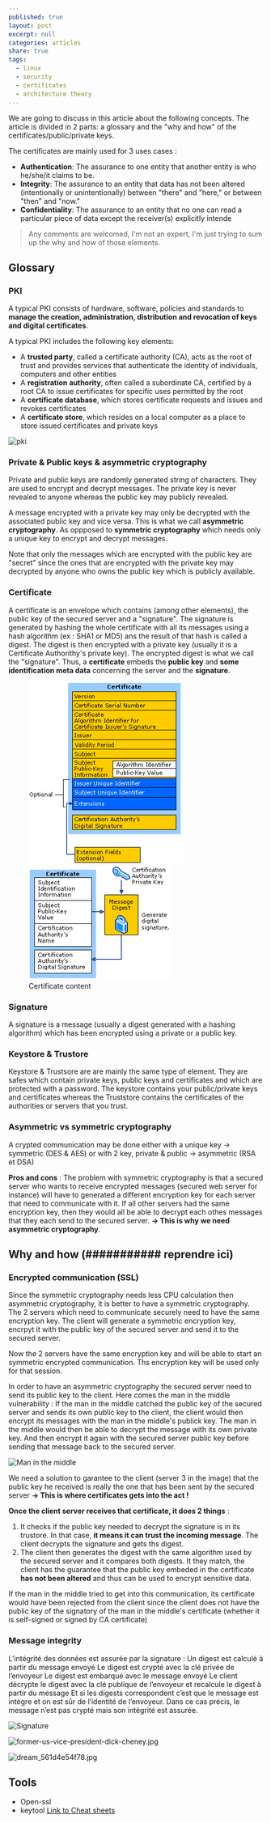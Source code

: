 ```yaml
---
published: true
layout: post
excerpt: null
categories: articles
share: true
tags:
  - linux
  - security
  - certificates
  - architecture theory
---
```

We are going to discuss in this article about the following concepts. The article is divided in 2 parts: a glossary and  the "why and how" of the certificates/public/private keys.

The certificates are mainly used for 3 uses cases : 
- **Authentication**: The assurance to one entity that another entity is who he/she/it claims to be.
- **Integrity**: The assurance to an entity that data has not been altered (intentionally or unintentionally) between "there" and "here," or between "then" and "now."
- **Confidentiality**: The assurance to an entity that no one can read a particular piece of data except the receiver(s) explicitly intende

> Any comments are welcomed, I'm not an expert, I'm just trying to sum up the why and how of those elements.

## Glossary
### PKI
A typical PKI consists of hardware, software, policies and standards to **manage the creation, administration, distribution and revocation of keys and digital certificates**. 

A typical PKI includes the following key elements:

- A **trusted party**, called a certificate authority (CA), acts as the root of trust and provides services that authenticate the identity of individuals, computers and other entities
- A **registration authority**, often called a subordinate CA, certified by a root CA to issue certificates for specific uses permitted by the root
- A **certificate database**, which stores certificate requests and issues and revokes certificates
- A **certificate store**, which resides on a local computer as a place to store issued certificates and private keys

![pki]({{site.baseurl}}/images/pki.jpg)

### Private & Public keys & asymmetric cryptography
Private and public keys are randomly generated string of characters. They are used to encrypt and decrypt messages. The private key is never revealed to anyone whereas the public key may publicly revealed. 

A message encrypted with a private key may only be decrypted with the associated public key and vice versa. This is what we call **asymmetric cryptography**. As oppposed to **symmetric cryptography** which needs only a unique key to encrypt and decrypt messages.

Note that only the messages which are encrypted with the public key are "secret" since the ones that are encrypted with the private key may decrypted by anyone who owns the public key which is publicly available.

### Certificate 
A certificate is an envelope which contains (among other elements), the public key of the secured server and a "signature". The signature is generated by hashing the whole certificate with all its messages using a hash algorithm (ex : SHA1 or MD5) ans the result of that hash is called  a digest. The digest is then encrypted with a private key (usually it is a Certificate Authorithy's private key). The encrypted digest is what we call the "signature". Thus, a **certificate** embeds the **public key** and **some identification meta data** concerning the server and the **signature**.

<figure class="half">
	<img src="/images/Certificate_2.gif" alt="Certificate">
	<img src="/images/Certificate_1.gif" alt="Certificate">
	<figcaption>Certificate content</figcaption>
</figure>

### Signature
A signature is a message (usually a digest generated with a hashing algorithm) which has been encrypted using a private or a public key.

### Keystore & Trustore
Keystore & Trustsore are are mainly the same type of element. They are safes which contain private keys, public keys and certificates and which are protected with a password. The keystore contains your public/private keys and certificates whereas the Truststore contains the certificates of the authorities or servers that you trust.

### Asymmetric vs symmetric cryptography
A crypted communication may be done either with a unique key -> symmetric (DES & AES) or with 2 key, private & public -> asymmetric (RSA et DSA)  

**Pros and cons** : The problem with symmetric cryptography is that a secured server who wants to receive encrypted messages (secured web server for instance) will have to generated a different encryption key for each server that need to communicate with it. If all other servers had the same encryption key, then they would all be able to decrypt each othes messages that they each send to the secured server. **-> This is why we need asymmetric cryptography**.

## Why and how  (########### reprendre ici)
### Encrypted communication (SSL)

Since the symmetric cryptography needs less CPU calculation then asymmetric cryptography, it is better to have a symmetric cryptography.  The 2 servers which need to communicate securely need to have the same encryption key. The client will generate a symmetric encryption key, encrpyt it with the public key of the secured server and send it to the secured server. 

Now the 2 servers have the same encryption key and will be able to start an symmetric encrypted communication. Ths encryption key will be used only for that session.

In order to have an asymmetric cryptography the secured server need to send its public key to the client. Here comes the man in the middle vulnerability : If the man in the middle catched the public key of the secured server and sends its own public key to the client, the client would then encrypt its messages with the man in the middle's publick key. The man in the middle would then be able to decrypt the message with its own private key. And then encrypt it again with the secured server public key before sending that message back to the secured server. 

![Man in the middle]({{site.baseurl}}/images/man-in-the-middle.jpg)

We need a solution to garantee to the client (server 3 in the image) that the public key he received is really the one that has been sent by the secured server **-> This is where certificates gets into the act !**

**Once the client server receives that certificate, it does 2 things** :
1. It checks if the public key needed to decrypt the signature is in its trustore. In that case, **it means it can trust the incoming message**. The client decrypts the signature and gets ths digest. 
2. The client then generates the digest with the same algorithm used by the secured server and it compares both digests. It they match, the client has the guarantee that the public key embeded in the certificate **has not been altered** and thus can be used to encrypt sensitive data. 

If the man in the middle tried to get into this communication, its certificate would have been rejected from the client since the client does not have the public key of the signatory of the man in the middle's certificate (whether it is self-signed or signed by CA certificate) 
 
### Message integrity
L’intégrité des données est assurée par la signature : 
Un digest est calculé à partir du message envoyé
Le digest est crypté avec la clé privée de l’envoyeur
Le digest est embarqué avec le message envoyé
Le client décrypte le digest avec la clé publique de l’envoyeur et recalcule le digest à partir du message
Et si les digests correspondent c’est que le message est intègre et on est sûr de l’identité de l’envoyeur.
Dans ce cas précis, le message n’est pas crypté mais son intégrité est assurée.

![Signature]({{site.baseurl}}/images/Signature.gif)

![former-us-vice-president-dick-cheney.jpg]({{site.baseurl}}/images/former-us-vice-president-dick-cheney.jpg)

![dream_561d4e54f78.jpg]({{site.baseurl}}/images/dream_561d4e54f78.jpg)


 
 ## Tools 
- Open-ssl
- keytool
[Link to Cheat sheets]({{site.baseurl}}/articles/2017-02-28-keytool-openssl-cheat-sheet)
